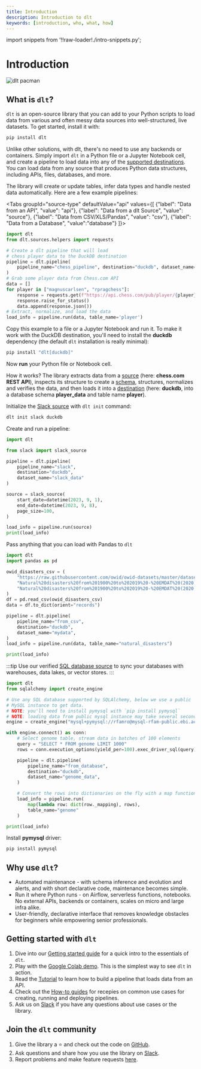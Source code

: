 ```yaml
---
title: Introduction
description: Introduction to dlt
keywords: [introduction, who, what, how]
---
```


import snippets from '!!raw-loader!./intro-snippets.py';

# Introduction

![dlt pacman](/img/dlt-pacman.gif)

## What is `dlt`?

`dlt` is an open-source library that you can add to your Python scripts to load data
from various and often messy data sources into well-structured, live datasets. To get started, install it with:
```sh
pip install dlt
```
Unlike other solutions, with dlt, there's no need to use any backends or containers. Simply import `dlt` in a Python file or a Jupyter Notebook cell, and create a pipeline to load data into any of the [supported destinations](dlt-ecosystem/destinations/). You can load data from any source that produces Python data structures, including APIs, files, databases, and more.

The library will create or update tables, infer data types and handle nested data automatically. Here are a few example pipelines:

<Tabs
  groupId="source-type"
  defaultValue="api"
  values={[
    {"label": "Data from an API", "value": "api"},
    {"label": "Data from a dlt Source", "value": "source"},
    {"label": "Data from CSV/XLS/Pandas", "value": "csv"},
    {"label": "Data from a Database", "value":"database"}
]}>
  <TabItem value="api">

<!--@@@DLT_SNIPPET_START api-->
```py
import dlt
from dlt.sources.helpers import requests

# Create a dlt pipeline that will load
# chess player data to the DuckDB destination
pipeline = dlt.pipeline(
    pipeline_name="chess_pipeline", destination="duckdb", dataset_name="player_data"
)
# Grab some player data from Chess.com API
data = []
for player in ["magnuscarlsen", "rpragchess"]:
    response = requests.get(f"https://api.chess.com/pub/player/{player}")
    response.raise_for_status()
    data.append(response.json())
# Extract, normalize, and load the data
load_info = pipeline.run(data, table_name='player')
```
<!--@@@DLT_SNIPPET_END api-->

Copy this example to a file or a Jupyter Notebook and run it. To make it work with the DuckDB destination, you'll need to install the **duckdb** dependency (the default `dlt` installation is really minimal):
```sh
pip install "dlt[duckdb]"
```
Now **run** your Python file or Notebook cell.

How it works? The library extracts data from a [source](general-usage/glossary.md#source) (here: **chess.com REST API**), inspects its structure to create a
[schema](general-usage/glossary.md#schema), structures, normalizes and verifies the data, and then
loads it into a [destination](general-usage/glossary.md#destination) (here: **duckdb**, into a database schema **player_data** and table name **player**).


  </TabItem>

  <TabItem value="source">

Initialize the [Slack source](dlt-ecosystem/verified-sources/slack) with `dlt init` command:

```sh
dlt init slack duckdb
```

Create and run a pipeline:

```py
import dlt

from slack import slack_source

pipeline = dlt.pipeline(
    pipeline_name="slack",
    destination="duckdb",
    dataset_name="slack_data"
)

source = slack_source(
    start_date=datetime(2023, 9, 1),
    end_date=datetime(2023, 9, 8),
    page_size=100,
)

load_info = pipeline.run(source)
print(load_info)
```

  </TabItem>
  <TabItem value="csv">

  Pass anything that you can load with Pandas to `dlt`

<!--@@@DLT_SNIPPET_START csv-->
```py
import dlt
import pandas as pd

owid_disasters_csv = (
    "https://raw.githubusercontent.com/owid/owid-datasets/master/datasets/"
    "Natural%20disasters%20from%201900%20to%202019%20-%20EMDAT%20(2020)/"
    "Natural%20disasters%20from%201900%20to%202019%20-%20EMDAT%20(2020).csv"
)
df = pd.read_csv(owid_disasters_csv)
data = df.to_dict(orient="records")

pipeline = dlt.pipeline(
    pipeline_name="from_csv",
    destination="duckdb",
    dataset_name="mydata",
)
load_info = pipeline.run(data, table_name="natural_disasters")

print(load_info)
```
<!--@@@DLT_SNIPPET_END csv-->

  </TabItem>
  <TabItem value="database">

:::tip
Use our verified [SQL database source](dlt-ecosystem/verified-sources/sql_database)
to sync your databases with warehouses, data lakes, or vector stores.
:::

<!--@@@DLT_SNIPPET_START db-->
```py
import dlt
from sqlalchemy import create_engine

# Use any SQL database supported by SQLAlchemy, below we use a public
# MySQL instance to get data.
# NOTE: you'll need to install pymysql with `pip install pymysql`
# NOTE: loading data from public mysql instance may take several seconds
engine = create_engine("mysql+pymysql://rfamro@mysql-rfam-public.ebi.ac.uk:4497/Rfam")

with engine.connect() as conn:
    # Select genome table, stream data in batches of 100 elements
    query = "SELECT * FROM genome LIMIT 1000"
    rows = conn.execution_options(yield_per=100).exec_driver_sql(query)

    pipeline = dlt.pipeline(
        pipeline_name="from_database",
        destination="duckdb",
        dataset_name="genome_data",
    )

    # Convert the rows into dictionaries on the fly with a map function
    load_info = pipeline.run(
        map(lambda row: dict(row._mapping), rows),
        table_name="genome"
    )

print(load_info)
```
<!--@@@DLT_SNIPPET_END db-->

Install **pymysql** driver:
```sh
pip install pymysql
```

  </TabItem>
</Tabs>


## Why use `dlt`?

- Automated maintenance - with schema inference and evolution and alerts, and with short declarative
code, maintenance becomes simple.
- Run it where Python runs - on Airflow, serverless functions, notebooks. No
external APIs, backends or containers, scales on micro and large infra alike.
- User-friendly, declarative interface that removes knowledge obstacles for beginners
while empowering senior professionals.

## Getting started with `dlt`
1. Dive into our [Getting started guide](getting-started.md) for a quick intro to the essentials of `dlt`.
2. Play with the
[Google Colab demo](https://colab.research.google.com/drive/1NfSB1DpwbbHX9_t5vlalBTf13utwpMGx?usp=sharing).
This is the simplest way to see `dlt` in action.
3. Read the [Tutorial](tutorial/intro) to learn how to build a pipeline that loads data from an API.
4. Check out the [How-to guides](walkthroughs/) for recepies on common use cases for creating, running and deploying pipelines.
5. Ask us on
[Slack](https://dlthub.com/community)
if you have any questions about use cases or the library.

## Join the `dlt` community

1. Give the library a ⭐ and check out the code on [GitHub](https://github.com/dlt-hub/dlt).
1. Ask questions and share how you use the library on
[Slack](https://dlthub.com/community).
1. Report problems and make feature requests [here](https://github.com/dlt-hub/dlt/issues/new/choose).
